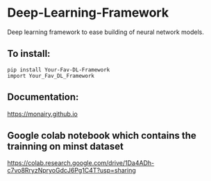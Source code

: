 # Deep-Learning-Framework 
Deep learning framework to ease building of neural network models.

## To install: ##
``` pip install Your-Fav-DL-Framework ```   
``` import Your_Fav_DL_Framework ```


## Documentation:
https://monairy.github.io

## Google colab notebook which contains the trainning on minst dataset

https://colab.research.google.com/drive/1Da4ADh-c7vo8RryzNpryoGdcJ6Pg1C4T?usp=sharing

